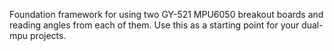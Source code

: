 Foundation framework for using two GY-521 MPU6050 breakout boards and reading angles from each of them. 
Use this as a starting point for your dual-mpu projects.
